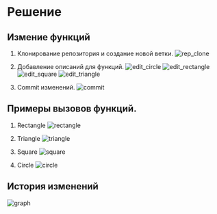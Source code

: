 # Решение
## Измение функций
1. Клонирование репозитория и создание новой ветки.
![rep_clone](https://github.com/user-attachments/assets/b2263d8e-2430-4f89-983a-448d239949d3)

2. Добавление описаний для функций.
![edit_circle](https://github.com/user-attachments/assets/c5219865-3a2d-40fa-9312-8f3f21254e67)
![edit_rectangle](https://github.com/user-attachments/assets/5cd39bd4-0378-4a02-91a2-cf3d974835bc)
![edit_square](https://github.com/user-attachments/assets/624313d7-df01-42a2-95dc-9fec6bab4dc2)
![edit_triangle](https://github.com/user-attachments/assets/0c1f4dd5-90e8-4251-aee1-da67606adaf5)

3. Commit изменений.
![commit](https://github.com/user-attachments/assets/b1beb72f-3c72-48f4-a28c-90a5b2a12632)

## Примеры вызовов функций.
1. Rectangle
![rectangle](https://github.com/user-attachments/assets/e82c18fe-587a-4c3b-9ce9-6d9576f1df41)

2. Triangle
![triangle](https://github.com/user-attachments/assets/198cf095-135c-47f9-a6ee-41af289acde1)

3. Square
![square](https://github.com/user-attachments/assets/c3104f66-f460-4ddb-b3dc-5005205ea5d7)

4. Circle
![circle](https://github.com/user-attachments/assets/6012c458-be9d-484e-a39e-961313161742)

## История изменений
![graph](https://github.com/user-attachments/assets/f864efbf-3256-48da-bec4-a4228a0767ce)
